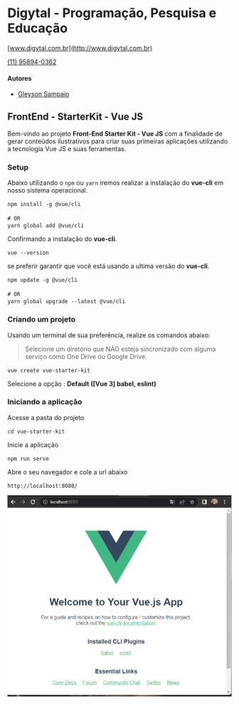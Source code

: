 # Digytal - Programação, Pesquisa e Educação
[www.digytal.com.br](http://www.digytal.com.br)

[(11) 95894-0362](https://api.whatsapp.com/send?phone=5511958940362)

#### Autores
- [Gleyson Sampaio](https://github.com/glysns)

## FrontEnd - StarterKit - Vue JS

Bem-vindo ao projeto **Front-End Starter Kit - Vue JS** com a finalidade de gerar conteúdos ilustrativos para criar suas primeiras aplicações utilizando a tecnologia Vue JS e suas ferramentas.

### Setup

Abaixo utilizando o `npm` ou `yarn` iremos realizar a instalação do **vue-cli** em nosso sistema operacional.

```shell
npm install -g @vue/cli

# OR
yarn global add @vue/cli
```

Confirmando a instalação do **vue-cli**.

```shell
vue --version
```

se preferir garantir que você está usando a ultima versão do **vue-cli**.

```shell
npm update -g @vue/cli

# OR
yarn global upgrade --latest @vue/cli
```

### Criando um projeto

Usando um terminal de sua preferência, realize os comandos abaixo:

>Selecione um diretório que NÃO esteja sincronizado com alguma serviço como One Drive ou Google Drive.

```shell
vue create vue-starter-kit
```

Selecione a opção : **Default ([Vue 3] babel, eslint)**


### Iniciando a aplicação

Acesse a pasta do projeto

```shell
cd vue-starter-kit
```

Inicie a aplicação

```shell
npm run serve
```

Abre o seu navegador e cole a url abaixo

```shell
http://localhost:8080/
```

![image](https://github.com/glysns/frontend-stater-kit/blob/main/img/vue.png)
 
